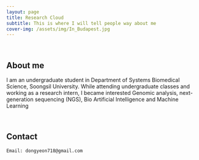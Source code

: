 ```yaml
---
layout: page
title: Research Cloud
subtitle: This is where I will tell people way about me
cover-img: /assets/img/In_Budapest.jpg
---
```


<br/>

## About me

I am an undergraduate student in Department of Systems Biomedical Science, Soongsil University.  While attending undergraduate classes and working as a research intern, I became interested Genomic analysis, next-generation sequencing (NGS), Bio Artificial Intelligence and Machine Learning 

<br/>

## Contact

```
Email: dongyeon718@gmail.com

```
